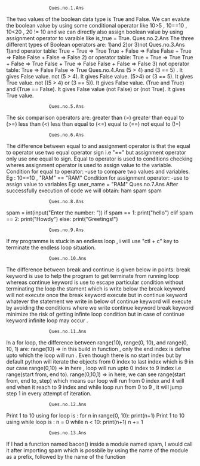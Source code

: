 					Ques.no.1.Ans
The two values of the boolean data type is True and False. We can evalute  the boolean value  by using some conditional operator like 10>5 , 10==10 , 10<20 , 20 != 10 and we can directly also assign boolean value by using assignment operator to varaible like  is_true = True.
					Ques.no.2.Ans
The three different types of Boolean operators are:
1)and
2)or
3)not
					Ques.no.3.Ans
1)and operator table:
True + True => True
True + False => False
False + True => False
False + False => False
2) or operator table:
True + True => True
True + False => True
False + True => False
False + False => False
3) not operator table:
True => False
False => True
					Ques.no.4.Ans
(5 > 4) and (3 == 5) . It gives False value.
not (5 > 4). It gives False value.
(5>4) or (3 == 5). It gives True value.
not ((5 > 4) or (3 == 5)). It gives False value.
(True and True) and (True == False). It gives False value
(not False) or (not True). It gives True value.
				
					Ques.no.5.Ans
The six comparison operators are:
greater than (>)
greater than equal to (>=)
less than (<)
less than equal to (<=)
equal to (==)
not equal to (!=)

					Ques.no.6.Ans
The difference between equal to and assignment operator is that the equal to operator use two equal operator sign i.e "==" but assignment operator only use one equal to sign. Equal to operator is used to conditions checking wheres assignment operator is used to assign value to the variable.
Condition for equal to operator:
-use to compare two values and variables.
Eg : 10==10 , "RAM" ==  "RAM"
Condition for assignment operator:
-use to assign value to variables
Eg: user_name = "RAM"
					Ques.no.7.Ans
After successfully execution of code we will obtain:
ham
spam
spam
					
					Ques.no.8.Ans
spam = int(input("Enter the number: "))
if spam == 1:
    print("hello")
elif spam == 2:
    print("Howdy")
else:
    print("Greetings!")
					

					Ques.no.9.Ans
If my programme is stuck in an endless loop , i will use "ctl + c" key to terminate the endless loop situation.
					

					Ques.no.10.Ans
The difference between break and continue is given below in points:
break keyword is use to help the program to get  terminate from running loop whereas continue keyword is use to escape particular condition without terminating the loop
the stament which is write below the break keyword will not execute once the break keyword execute but in continue keyword whatever the statement we write in below of continue keyword will execute by avoiding the conditions where we write continue keyword
break keyword minimize the risk of getting infinte loop condition but in case of continue keyword infinite loop may occur .

					Ques.no.11.Ans
In a for loop, the difference between range(10), range(0, 10), and range(0, 10, 1)  are:
range(10) => in this build in function , only the end index is define upto which the loop will run . Even though there is no start index but by default python will iterate the objects from 0 index to last index which is 9 in our case 
range(0,10) => in here , loop will run upto 0 index to 9 index i.e range(start from, end to). 
range(0,10,1) => in here, we can see range(start from, end to, step) which means our loop will run from 0 index and it will end when it reach to 9 index and while loop run from 0 to 9 , it will jump step 1 in every attempt of iteration.
					
					Ques.no.12.Ans
Print 1 to 10 using for loop is :
	for n in range(0, 10):
    		print(n+1)
Print 1 to 10 using while loop is : 
	n = 0
	while n < 10:
    		print(n+1)
    		n += 1
					
					Ques.no.13.Ans
If I had a function named bacon() inside a module named spam, I would call it after importing spam which is possbile  by using the name of the module as a prefix, followed by the name of the function
 